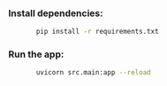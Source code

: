  ### Install dependencies:
 ```bash
        pip install -r requirements.txt
 ```
 
 ### Run the app:
 ```bash
        uvicorn src.main:app --reload
```